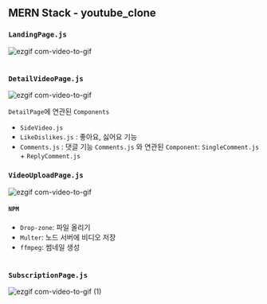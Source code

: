 ## MERN Stack - youtube_clone

### `LandingPage.js` 
![ezgif com-video-to-gif](https://user-images.githubusercontent.com/45006553/80176161-a69cc480-8632-11ea-8fdc-0df8558e4868.gif)
# 

### `DetailVideoPage.js`
![ezgif com-video-to-gif](https://user-images.githubusercontent.com/45006553/80178099-6c362600-8638-11ea-83cf-d7ffcfb20194.gif)

`DetailPage`에 연관된 `Components`
- `SideVideo.js` 
- `LikeDislikes.js` : 좋아요, 싫어요 기능
- `Comments.js` : 댓글 기능
`Comments.js` 와 연관된 `Component`: `SingleComment.js` + `ReplyComment.js` 

### `VideoUploadPage.js`
![ezgif com-video-to-gif](https://user-images.githubusercontent.com/45006553/80176867-e9f83280-8634-11ea-804b-8cbfbae3e10d.gif)

#### `NPM`
- `Drop-zone`: 파일 올리기
- `Multer`: 노드 서버에 비디오 저장
- `ffmpeg`: 썸네일 생성

#

### `SubscriptionPage.js`
![ezgif com-video-to-gif (1)](https://user-images.githubusercontent.com/45006553/80177383-8bcc4f00-8636-11ea-9eca-2437447b9e73.gif)
